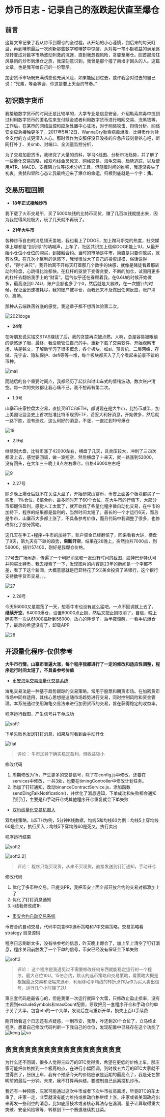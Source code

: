 # 炒币日志 - 记录自己的涨跌起伏直至爆仓

## 前言

这篇文章记录了我从炒币到爆仓的全过程，从开始的小心谨慎，到后来的每天盯盘，再到睡前最后一次刷新那些数字和睡梦中惊醒，从对每一笔小额收益的满足逐渐转变成对数字市场波动刺激的沉迷，直到我忽视风险，贪婪至爆仓。回首那段狂风暴雨的炒币到爆仓之旅，我深刻意识到，我曾是那个撞了南墙才回头的人。这篇文章，也是我写给自己的一份警示。

加密货币市场既充满诱惑也充满风险，如果能回到过去，或许我会对过去的自己说：“兄弟，等会等会，你这是要上天台的节奏。”

## 初识数字货币

我接触数字货币的时间还是比较早的，大学专业是信息安全，介绍勒索病毒中提到过利用数字货币的匿名性来支付赎金或者利用数字货币进行暗网交易、洗黑钱等。工作后，在某市的网络监控和应急处置中心驻场，对于网络攻击、舆情分析、网络安全应急接触更多了，2017年5月12日，WannaCry勒索病毒爆发，比特币作为赎金支付的方式更深入人心。那时候作为安服仔没日没夜的应急应该刻骨铭心吧，断网打补丁、关smb、封端口、全流量监控分析，

为了交易加密货币，我研究了大量的资料，学习K线图、分析市场趋势，并了解了一些量化交易策略，如双均线金叉死叉、网格交易、海龟交易、趋势追踪、以及使用ATR、MACD、支撑阻力位等技术分析工具。但随着时间的推移，我逐渐丧失了初衷，贪婪和冒险心态让我最终迎来了爆仓的命运，归根到底就是一个字：**贪**。

## 交易历程回顾

- **18年正式接触炒币**

我下载了火币交易所，买了5000块钱的比特币现货，赚了几百块钱就提出来，因为我觉得风险极大，玩了几天就不再玩了。

- **21年大牛市**

各种炒币自由的消息铺天盖地，我也看上了DOGE，加上蹭马斯克的热度，社交媒体上哪都是“到月球”的呐喊声，上车了，社区共识加上信仰DOGE能上1U，从最开始小仓位小仓位的购买，到接触合约。当时的市场是牛市，简直是只要你敢买，就有收获。在几次小赢利的诱惑下，我慢慢放大了自己的投资规模，俗话说得好，“得寸进尺”。我开始离不开每天盯着那几个数字的快感，就像是赌徒看着那转动的轮盘，心跳得比谁都快。在杠杆的驱使下变得贪婪，不断的加仓，试图用更多的杠杆去翻倍我手上的“财富”。运气似乎还在眷顾着我，在0.6U的时候开始做多，最高涨到0.74U，账户金额也多了个0，然后就是大暴跌，在一次插针的时候，保证金迅速被耗尽，我的账户被平仓，而我还来不及做出任何反应，账户清0，离场。

那种从云端跌落谷底的感觉，我这辈子都不想再体验第二次。

![2021doge](./img/2021doge.png)

- **24年**

在听朋友说买铭文STAS赚钱了后，我的贪婪再次被点燃，人啊，总是容易被眼前的诱惑迷了眼，最终，我没能管住自己的手，重新下载了交易软件，开始观察市场，啥是铭文，了解后学习了很多概念，各个板块，如ai、预言机、二层网络、存储、元宇宙、隐私保护、defi等等一堆，每个板块都买入了几个看起来前景不错的币种。

![mail](./img/mail.png)

而随后的各个重要时间点，我都经历了起伏和过山车式的情绪波动，数次账户清空。每一次的失败都让我心痛不已，我不想再有第二次。

  - 1.9号

  山寨币庄家控盘太空易，直接买BTC和ETH，都说现在是大牛市，比特币减半，加上美国证监会史上首次批准比特币现货ETF，妥妥大利好消息，开始做多，然后就一路下跌，没有涨过，这么利好的消息，不涨，一直扛到19号爆仓

  ![19](./img/1.19.png)

  - 2.9号

  继续刚大盘，比特币涨了42000左右，横盘了几天，且卖压较大，冲刺了三四次都没上去，感觉要回调，做一波短空，然后横盘了十来天，就一路涨到52000，没有回头，在大年三十晚上8点左右爆仓，价格46000左右吧

  ![9](./img/2.9.png)

  - 2.27号

  除夕晚上爆仓后就不在关注大盘了，开始研究山寨币，币安上面各个板块都买了一些币，1%仓位，8倍合约，最多同时开了60个仓位，在大牛市的行情下，大部分币都翻倍盈利，感觉人工太累了，就开始找了些量化程序做自动化交易，在牛市的加持下，程序的结果都是盈利的，当然时间太短了，最长的一个才运行6天，而且是牛市，山寨币大多都上涨了，不具备参考价值，而且代码中我调整了很多，也修改优化了部分策略。

  这几天在手工+程序+牛市的加持下，账户资金已经翻倍了，回来看看大饼，横盘了8天，第九天有下跌的趋势，**果断开空**，结果在26晚上，突然拉升7000点，到56000，插针57400，刚好是我爆仓价格。

  27号去广场闲逛，传遍了一个利好消息和一张没有时间的截图，股神巴菲特认可并购买比特币，我去搜索了一下，发现图片的内容是23年的新闻是一个字都不差，看了下这个新闻，大概意思就是巴菲特花了5亿美金投资了某银行，这个银行支持数字货币交易。。。

  ![27](./img/27.png)

  - 2.28号

  今天56000又是震荡了一天，想着牛市也没有这么猛吧，一点不回调就上去了，**继续开空**，64000爆仓，设置60000点止损，然后又把止损取消了，自信，晚上确实有一次从61000插针到58000，放心的睡觉了，后半夜惊醒，一看手机爆仓了，最后的希望没有了，卸载APP

  ![28](./img/28.png)

## 开源量化程序-仅供参考
  
  **大牛市行情，山寨币普遍大涨，每个程序我都进行了一定的修改和适应性调整，程序运行时间太短了，不具备参考价值**

  - [币安海龟交易法量化交易系统](https://github.com/shiki2014/binan)

  海龟交易法是一种基于趋势跟踪的交易策略，常用于股票和期货市场。在加密货币市场中同样适用，其核心思想是追随市场趋势进行交易，同时控制风险和资金管理。本系统通过使用海龟交易法来进行加密货币的交易，旨在获得稳定的收益率。
  
  程序运行截图，产生信号并下单成功

  ![soft1](./img/soft1.png)

  下单失败也发送钉钉消息，如果及时看到会手动开仓

  ![fial](./img/fail.png)

  > 评论： 牛市加持下确实稳定盈利，但收益较小

  修改代码
  1. 周期修改为1h，产生更多的交易信号，除了在config.js中修改，还要在services中修改，一共3处，也要在timingController中修改计划任务。
  2. 添加了钉钉通知，改动binanceContractService.js，添加函数sendDingTalkNotification()，并优化了消息通知，下单成功和失败都会通知到钉钉，主要是和手动开仓或其他程序开仓重复就会下单失败

  - [双均线量化交易机器人](https://github.com/luoyanbei/binance-quant-robot)

  双均线策略，以ETH为例，5分钟K线数据，均线5和均线60为例：均线5上穿均线60是金叉，执行买入；均线5下穿均线60是死叉，执行卖出

  程序运行结果

  ![soft2](./img/soft2.png)

  ![soft2.2](./img/soft2.2.png)]
  
  > 评论： 程序只能买现货，从来不买现货，直接发送到钉钉通知，手动开仓

  修改代码
  1. 优化了多币种交易，已提交PR，我把币安上面全部开放合约的交易对都添加上了
  2. 优化了钉钉消息通知
  3. k线我修改成1h

  - [币安合约自动交易系统](https://github.com/sorry510/binance_futures)

  币安合约自动交易，代码中包含6中选币策略和7中交易策略，交易策略看 strategy 目录源码

  程序日志刷新太多，没有啥参考的信息，昨天晚上爆仓了，加上早上清空了钉钉消息，程序关闭前触发了一个下单的信号，币安已经没有保证金下单失败

  ![soft3](./img/soft3.png)

  > 评论： 这个程序是我遇见过不需要修改任何东西就能稳定运行的一个程序，最大仓位10U，15倍合约，默认的选币策略和交易策略，看策略大概是根据最近交易和涨幅来选币，利用移动平均线的转折点作为作为买入卖出信号，运行几个小时赚了2U

  第三套代码是最省心的，但是我第一次运行就踩个大雷，只修改止盈止损率，没有主要到excludeSymbols和maxCount配置，导致把另一套程序开仓和手动仓的单子关了大半，包含eth的一个大单，发现后立马重新开单，损失上百U手续费

  刚开始看这个日志还有点疑惑，一刷币安，我草，咋还剩20个仓位了，立马终止程序，想着自己修改代码判断一下我自己的仓位，发现配置中已经存在这个功能了
  ![keng](./img/keng.png)
  ![so](./img/soft3.3.png)

## 贪贪贪贪贪贪贪贪贪贪贪贪贪贪贪贪贪贪

为什么还不回调，很多人觉得三四万的BTC觉得贵，希望在更低的价格上车，那庄家可能把价格推到一个极高的点，在进行小幅回调，到时候五六万的BTC大家就不觉得贵了，纷纷上车，我有个预感今天的价格应该是近期的最高点了，我是死在黎明前的最后一分钟。未来，我不打算再纠结，要控制自己远离投机炒币。

我还有一种预感，庄家可能通过这次牛市或者下次牛市拉高离场，毕竟BTC的车太重了，庄家一走，韭菜就没有能力维持或推动价格继续上涨。庄家或者美国政府出来再发一些利空的消息，比如底层技术或者核心算法存在漏洞、量子计算取得重大突破、安全风险等等，转移到下一个赛道继续割韭菜。